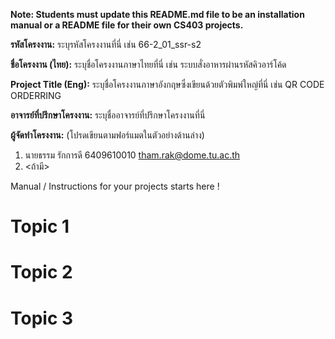 **Note: Students must update this README.md file to be an installation manual or a README file for their own CS403 projects.**

**รหัสโครงงาน:** ระบุรหัสโครงงานที่นี่ เช่น 66-2_01_ssr-s2

**ชื่อโครงงาน (ไทย):** ระบุชื่อโครงงานภาษาไทยที่นี่ เช่น ระบบสั่งอาหารผ่านรหัสคิวอาร์โค้ด

**Project Title (Eng):** ระบุชื่อโครงงานภาษาอังกฤษซึ่งเขียนด้วยตัวพิมพ์ใหญ่ที่นี่ เช่น QR CODE ORDERRING 

**อาจารย์ที่ปรึกษาโครงงาน:** ระบุชื่ออาจารย์ที่ปรึกษาโครงงานที่นี่ 

**ผู้จัดทำโครงงาน:** (โปรดเขียนตามฟอร์แมตในตัวอย่างด้านล่าง)
1. นายธรรม รักการดี 6409610010  tham.rak@dome.tu.ac.th
2. <ถ้ามี>
   
Manual / Instructions for your projects starts here !
# Topic 1
# Topic 2 
# Topic 3

